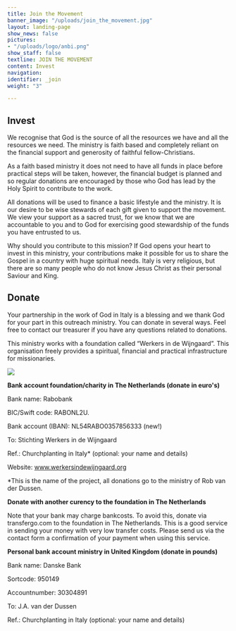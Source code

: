```yaml
---
title: Join the Movement
banner_image: "/uploads/join_the_movement.jpg"
layout: landing-page
show_news: false
pictures:
- "/uploads/logo/anbi.png"
show_staff: false
textline: JOIN THE MOVEMENT
content: Invest
navigation: 
identifier: _join
weight: "3"

---
```

## Invest

We recognise that God is the source of all the resources we have and all the resources we need. The ministry is faith based and completely reliant on the financial support and generosity of faithful fellow-Christians.

As a faith based ministry it does not need to have all funds in place before practical steps will be taken, however, the financial budget is planned and so regular donations are encouraged by those who God has lead by the Holy Spirit to contribute to the work.

All donations will be used to finance a basic lifestyle and the ministry. It is our desire to be wise stewards of each gift given to support the movement. We view your support as a sacred trust, for we know that we are accountable to you and to God for exercising good stewardship of the funds you have entrusted to us.

Why should you contribute to this mission? If God opens your heart to invest in this ministry, your contributions make it possible for us to share the Gospel in a country with huge spiritual needs. Italy is very religious, but there are so many people who do not know Jesus Christ as their personal Saviour and King.

## Donate

Your partnership in the work of God in Italy is a blessing and we thank God for your part in this outreach ministry. You can donate in several ways. Feel free to contact our treasurer if you have any questions related to donations.

This ministry works with a foundation called “Werkers in de Wijngaard”. This organisation freely provides a spiritual, financial and practical infrastructure for missionaries.

![](/uploads/afbeelding3.png)

**Bank account foundation/charity in The Netherlands (donate in euro's)**

Bank name: Rabobank

BIC/Swift code: RABONL2U.

Bank account (IBAN): NL54RABO0357856333 (new!)

To: Stichting Werkers in de Wijngaard

Ref.: Churchplanting in Italy* (optional: your name and details)

Website: www.werkersindewijngaard.org

\*This is the name of the project, all donations go to the ministry of Rob van der Dussen.

**Donate with another curency to the foundation in The Netherlands**

Note that your bank may charge bankcosts. To avoid this, donate via transfergo.com to the foundation in The Netherlands. This is a good service in sending your money with very low transfer costs. Please send us via the contact form a confirmation of your payment when using this service.

**Personal bank account ministry in United Kingdom (donate in pounds)**

Bank name: Danske Bank

Sortcode: 950149

Accountnumber: 30304891

To: J.A. van der Dussen

Ref.: Churchplanting in Italy (optional: your name and details)
